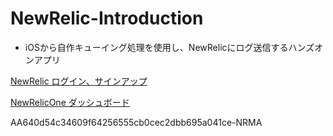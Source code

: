 # NewRelic-Introduction
- iOSから自作キューイング処理を使用し、NewRelicにログ送信するハンズオンアプリ

[NewRelic ログイン、サインアップ](https://newrelic.com/jp)

[NewRelicOne 
ダッシュボード](https://one.newrelic.com/nr1-core?account=3509998&duration=1800000&filters=%28domain%20%3D%20%27MOBILE%27%20AND%20type%20%3D%20%27APPLICATION%27%29&state=8550d500-68bc-a31e-065a-806538b458ef)

AA640d54c34609f64256555cb0cec2dbb695a041ce-NRMA

